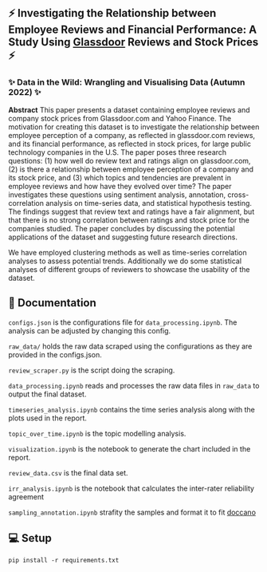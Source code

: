 ## ⚡ Investigating the Relationship between Employee Reviews and Financial Performance: A Study Using [Glassdoor](www.glassdoor.com) Reviews and Stock Prices ⚡
### ✨ Data in the Wild: Wrangling and Visualising Data (Autumn 2022) ✨

**Abstract**
This paper presents a dataset containing employee reviews and company stock prices from Glassdoor.com and Yahoo Finance. The motivation for creating this dataset is to investigate the relationship between employee perception of a company, as reflected in glassdoor.com reviews, and its financial performance, as reflected in stock prices, for large public technology companies in the U.S. The paper poses three research questions: (1) how well do review text and ratings align on glassdoor.com, (2) is there a relationship between employee perception of a company and its stock price, and (3) which topics and tendencies are prevalent in employee reviews and how have they evolved over time? The paper investigates these questions using sentiment analysis, annotation, cross-correlation analysis on time-series data, and statistical hypothesis testing. The findings suggest that review text and ratings have a fair alignment, but that there is no strong correlation between ratings and stock price for the companies studied. The paper concludes by discussing the potential applications of the dataset and suggesting future research directions.

We have employed clustering methods as well as time-series correlation analyses to assess potential trends. Additionally we do some statistical analyses of different groups of reviewers to showcase the usability of the dataset.

## 📖 Documentation

`configs.json` is the configurations file for `data_processing.ipynb`. The analysis can be adjusted by changing this config.

`raw_data/` holds the raw data scraped using the configurations as they are provided in the configs.json.

`review_scraper.py` is the script doing the scraping.

`data_processing.ipynb` reads and processes the raw data files in `raw_data` to output the final dataset.

`timeseries_analysis.ipynb` contains the time series analysis along with the plots used in the report.

`topic_over_time.ipynb` is the topic modelling analysis.

`visualization.ipynb` is the notebook to generate the chart included in the report.

`review_data.csv` is the final data set.

`irr_analysis.ipynb` is the notebook that calculates the inter-rater reliability agreement

`sampling_annotation.ipynb` strafity the samples and format it to fit [doccano](https://github.com/doccano/doccano)

## 💻 Setup
`pip install -r requirements.txt`
